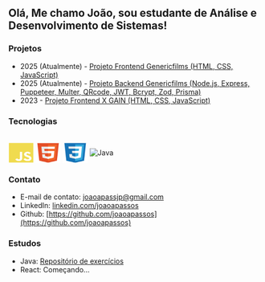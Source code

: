 ## Olá, Me chamo João, sou estudante de Análise e Desenvolvimento de Sistemas!

### Projetos

* 2025 (Atualmente) - [Projeto Frontend Genericfilms (HTML, CSS, JavaScript)](https://github.com/AJT-Devs/frontend-genericfilms)
* 2025 (Atualmente) - [Projeto Backend Genericfilms (Node.js, Express, Puppeteer, Multer, QRcode, JWT, Bcrypt, Zod, Prisma)](https://github.com/AJT-Devs/backend-genericfilms)
* 2023 - [Projeto Frontend X GAIN (HTML, CSS, JavaScript)](https://github.com/X-GAIN/FrontEnd-Xgain)

### Tecnologias
<div style="display: inline_block"><br>
  <img align="center" alt="Js" height="40" width="50" src="https://raw.githubusercontent.com/devicons/devicon/master/icons/javascript/javascript-plain.svg">
  <img align="center" alt="HTML" height="40" width="50" src="https://raw.githubusercontent.com/devicons/devicon/master/icons/html5/html5-original.svg">
  <img align="center" alt="CSS" height="40" width="50" src="https://raw.githubusercontent.com/devicons/devicon/master/icons/css3/css3-original.svg">
  <img align="center" alt="Java" height="40" width="50" src="https://cdn.jsdelivr.net/gh/devicons/devicon@latest/icons/java/java-original.svg">
</div>

### Contato

* E-mail de contato: [joaoapassjp@gmail.com](mailto:joaoapassjp@gmail.com)
* LinkedIn: [linkedin.com/joaoapassos](https://www.linkedin.com/in/jo%C3%A3o-alves-passos-259b29258/)
* Github: [https://github.com/joaoapassos](https://github.com/joaoapassos)

### Estudos

* Java: [Repositório de exercícios](https://github.com/joaoapassos/programacao-de-computadores)
* React: Começando...

<!--
**joaoapassos/joaoapassos** is a ✨ _special_ ✨ repository because its `README.md` (this file) appears on your GitHub profile.

Here are some ideas to get you started:

- 🔭 I’m currently working on ...
- 🌱 I’m currently learning ...
- 👯 I’m looking to collaborate on ...
- 🤔 I’m looking for help with ...
- 💬 Ask me about ...
- 📫 How to reach me: ...
- 😄 Pronouns: ...
- ⚡ Fun fact: ...
-->
